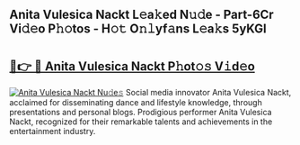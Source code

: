 ## Anita Vulesica Nackt L𝚎a𝚔ed N𝚞𝚍e - Part-6Cr Vi𝚍𝚎o P𝚑𝚘tos - H𝚘𝚝 O𝚗𝚕yf𝚊ns L𝚎a𝚔s 5yKGl

# <h2><a href="http://kf2dco.oniu.top/?m=Anita+Vulesica+Nackt">🔗👉 🔴 Anita Vulesica Nackt P𝚑ot𝚘𝚜 V𝚒d𝚎o</a></h2>

[![Anita Vulesica Nackt Nu𝚍e𝚜](https://i.imgur.com/0qMVB7G.gif)](http://kf2dco.oniu.top/?m=Anita+Vulesica+Nackt)
Social media innovator Anita Vulesica Nackt, acclaimed for disseminating dance and lifestyle knowledge, through presentations and personal blogs. Prodigious performer Anita Vulesica Nackt, recognized for their remarkable talents and achievements in the entertainment industry.  
